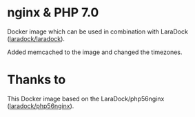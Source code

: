 # nginx & PHP 7.0
Docker image which can be used in combination with LaraDock ([laradock/laradock](https://github.com/LaraDock/laradock)).

Added memcached to the image and changed the timezones.

# Thanks to
This Docker image based on the LaraDock/php56nginx ([laradock/php56nginx](https://github.com/LaraDock/php56nginx)).

